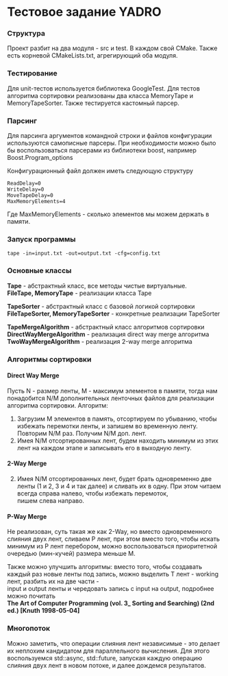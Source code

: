 # Тестовое задание YADRO

### Структура
Проект разбит на два модуля - src и test. В каждом свой CMake. 
Также есть корневой CMakeLists.txt, агрегирующий оба модуля.

### Тестирование
Для unit-тестов используется библиотека GoogleTest. Для тестов алгоритма сортировки 
реализованы два класса MemoryTape и MemoryTapeSorter. Также тестируется кастомный парсер.  


### Парсинг
Для парсинга аргументов командной строки и файлов конфигурации используются самописные
парсеры. При необходимости можно было бы воспользоваться парсерами из библиотеки boost, 
например Boost.Program_options

Конфигурационный файл должен иметь следующую структуру
```
ReadDelay=0
WriteDelay=0
MoveTapeDelay=0
MaxMemoryElements=4
```

Где MaxMemoryElements - сколько элементов мы можем держать в памяти.

### Запуск программы
```
tape -in=input.txt -out=output.txt -cfg=config.txt
```

### Основные классы
**Tape** - абстрактный класс, все методы чистые виртуальные.  
**FileTape, MemoryTape** - реализации класса Tape

**TapeSorter** - абстрактный класс с базовой логикой сортировки  
**FileTapeSorter, MemoryTapeSorter** - конкретные реализации TapeSorter

**TapeMergeAlgorithm** - абстрактный класс алгоритмов сортировки  
**DirectWayMergeAlgorithm** - реализация direct way merge алгоритма  
**TwoWayMergeAlgorithm** - реализация 2-way merge алгоритма

### Алгоритмы сортировки

#### Direct Way Merge
Пусть N - размер ленты, M - максимум элементов в памяти, тогда нам понадобится N/M дополнительных ленточных файлов для реализации 
алгоритма сортировки. Алгоритм:  
1. Загрузим M элементов в память, отсортируем по убыванию, чтобы избежать перемотки ленты, и 
запишем во временную ленту. 
Повторим N/M раз. Получим N/M доп. лент.
2. Имея N/M отсортированных лент, будем находить минимум из этих лент на каждом этапе и записывать его в выходную ленту.

#### 2-Way Merge
2. Имея N/M отсортированных лент, будет брать одновременно две ленты (1 и 2, 3 и 4 и так далее) и сливать их в одну. При этом читаем всегда справа налево, чтобы избежать перемоток,  
пишем слева направо.

#### P-Way Merge
Не реализован, суть такая же как 2-Way, но вместо одновременного слияния двух лент, сливаем P лент, при этом вместо того, чтобы искать минимум из P лент перебором, можно воспользоваться приоритетной очередью (мин-кучей) размера меньше M.

Также можно улучшить алгоритмы: вместо того, чтобы создавать каждый раз новые ленты под запись, можно выделить T лент - working лент, разбить их на две части -  
input и output ленты и чередовать запись с input на output, подробнее можно почитать  
**The Art of Computer Programming (vol. 3_ Sorting and Searching) (2nd ed.) [Knuth 1998-05-04]**


### Многопоток
Можно заметить, что операции слияния лент независимые - это делает их неплохим кандидатом для параллельного вычисления. Для этого 
воспользуемся std::async, std::future, запуская каждую операцию слияния двух лент в новом потоке, и далее дождемся результатов.


